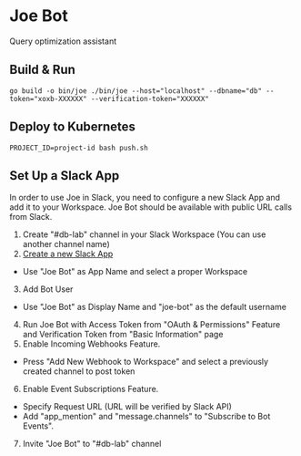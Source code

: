 # Joe Bot

Query optimization assistant

## Build & Run
`go build -o bin/joe
./bin/joe --host="localhost" --dbname="db" --token="xoxb-XXXXXX" --verification-token="XXXXXX"`

## Deploy to Kubernetes
`PROJECT_ID=project-id bash push.sh`

## Set Up a Slack App
In order to use Joe in Slack, you need to configure a new Slack App and add it to your Workspace. Joe Bot should be available with public URL calls from Slack.
1. Create "#db-lab" channel in your Slack Workspace (You can use another channel name)
2. [Create a new Slack App](https://api.slack.com/apps?new_app=1)
  * Use "Joe Bot" as App Name and select a proper Workspace
3. Add Bot User
  * Use "Joe Bot" as Display Name and "joe-bot" as the default username
4. Run Joe Bot with Access Token from "OAuth & Permissions" Feature and Verification Token from "Basic Information" page
5. Enable Incoming Webhooks Feature.
  * Press "Add New Webhook to Workspace" and select a previously created channel to post token
6. Enable Event Subscriptions Feature.
  * Specify Request URL (URL will be verified by Slack API)
  * Add "app_mention" and "message.channels" to "Subscribe to Bot Events".
7. Invite "Joe Bot" to "#db-lab" channel
